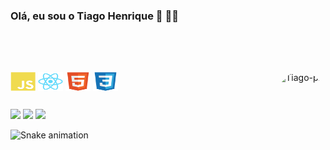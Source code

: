 ### Olá, eu sou o Tiago Henrique 👋 👨‍💻

<div>
  <a href="https://github.com/euotiagohenrique"></a>
  <img height="160em" src="https://github-readme-stats.vercel.app/api?username=euotiagohenrique&show_icons=true&theme=dracula&include_all_comits=true&count_private=true" alt="">
  <img height="160em" src="https://github-readme-stats.vercel.app/api/top-langs/?username=euotiagohenrique&layout=compact&langs_count=16&theme=dracula" alt="">
</div>

##

<div style="display: inline_block"><br>
    <img align="center" alt="Tiago-Js" height="30" width="40" src="https://raw.githubusercontent.com/devicons/devicon/master/icons/javascript/javascript-plain.svg">
    <img align="center" alt="Tiago-React" height="30" width="40" src="https://raw.githubusercontent.com/devicons/devicon/master/icons/react/react-original.svg">
    <img align="center" alt="Tiago-HTML" height="30" width="40" src="https://raw.githubusercontent.com/devicons/devicon/master/icons/html5/html5-original.svg">
    <img align="center" alt="Tiago-CSS" height="30" width="40" src="https://raw.githubusercontent.com/devicons/devicon/master/icons/css3/css3-original.svg">
    <img align="right" alt="Tiago-pic" height="150" style="border-radius:50px;" src="https://i.ibb.co/b6Rq2wK/tiago.jpg">
</div>

##

<div> 
  <a href="https://www.instagram.com/thsants_" target="_blank"><img src="https://img.shields.io/badge/-Instagram-%23E4405F?style=for-the-badge&logo=instagram&logoColor=white" target="_blank"></a>
  <a href = "mailto:"><img src="https://img.shields.io/badge/-Gmail-%23333?style=for-the-badge&logo=gmail&logoColor=white" target="_blank"></a>
  <a href="https://www.linkedin.com/in/tiagosantosdev/" target="_blank"><img src="https://img.shields.io/badge/-LinkedIn-%230077B5?style=for-the-badge&logo=linkedin&logoColor=white" target="_blank"></a>
  
  ![Snake animation]()
</div>
